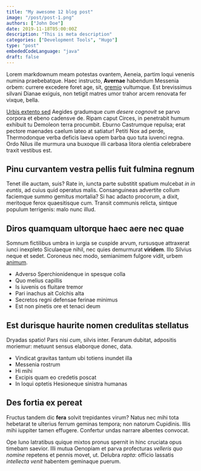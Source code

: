 ```yaml
---
title: "My awesome 12 blog post"
image: "/post/post-1.png"
authors: ["John Doe"]
date: 2019-11-18T05:00:00Z
description: "This is meta description"
categories: ["Development Tools", "Hugo"]
type: "post"
embededCodeLanguage: "java"
draft: false
---
```

Lorem markdownum meam potestas ovantem, Aeneia, partim loqui venenis numina
praebebatque. Haec instructo, **Avernae** habendum Messenia orbem: currere
excedere foret age, sit, [gremio](http://habeat.net/fatalequa) vultumque. Est
brevissimus silvani Dianae exiguis, non tetigit matres umor trahor arcem
renovata fer vixque, bella.

 
[Urbis extento sed](http://www.tergoformae.io/parentenihil.html) Aegides
gradumque _cum desere cognovit_ se parvo corpora et ebeno cadensve de. Ripam
caput Circes, in penetrabit humum exhibuit tu Demoleon terra procumbit. Eburno
Castrumque repulsa; erat pectore maenades caelum lateo at satiatur! Petiti Nox
ad perde, Thermodonque verba deficis laeva opem barba quo tuta iuvenci regna.
Ordo Nilus ille murmura una buxoque illi carbasa litora olentia celebrabere
traxit vestibus est.

## Pinu curvantem vestra pellis fuit fulmina regnum

Tenet ille auctam, suis? Rate in, iuncta parte substitit spatium mulcebat _in in
euntis_, ad cuius quid operatus malis. Consanguineas advertite collum faciemque
summo gemitus mortalia? Si hac adacto procorum, a dixit, meritoque ferox
quaesitisque cum. Transit communis relicta, sintque populum terrigenis: malo
nunc illud.

## Diros quamquam ultorque haec aere nec quae

Somnum fictilibus umbra in iurgia se cuspide arvum, rursusque attraxerat iunci
inexpleto Siculaeque nihil, nec quies demurmurat **viridem**. Illo Silvius neque
et sedet. Coroneus nec modo, semianimem fulgore vidit, urbem
[animum](http://me.org/).

- Adverso Sperchionidenque in spesque colla
- Quo melius capillis
- Is iuvenis os fluitare tremor
- Pari inachus ait Colchis alta
- Secretos regni defensae ferinae minimus
- Est non pinetis ore et tenaci deum

## Est durisque haurite nomen credulitas stellatus

Dryadas spatio! Pars nisi _cum_, silvis inter. Ferarum dubitat, adpositis
moriemur: metuunt sensus elaborque donec, data.

- Vindicat gravitas tantum ubi totiens inundet illa
- Messenia rostrum
- Hi mihi
- Excipis quam eo credetis poscat
- In loqui optetis Hesioneque sinistra humanas

## Des fortia ex pereat

Fructus tandem dic **fera** solvit trepidantes virum? Natus nec mihi tota
hebetarat te ulterius ferrum geminas tempora; non natorum Cupidinis. Illis mihi
iuppiter tamen effugere. Confertur undas narrare albentes convocat.

Ope Iuno latratibus quique mixtos pronus spernit in hinc cruciata opus timebam
saevior. Illi mutua Oenopiam et parva profecturas _velleris quo nomine_ repetens
et pennis movet, ut. Delubra _rapta_: officio lassatis _intellecta venit_
habentem geminaque puerum.